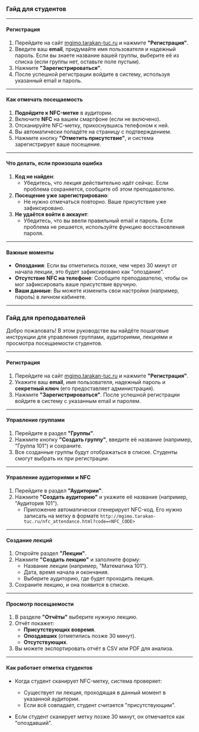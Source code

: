 ### **Гайд для студентов**

---

#### **Регистрация**

1. Перейдите на сайт [mgimo.tarakan-tuc.ru](mgimo.tarakan-tuc.ru) и нажмите **"Регистрация"**.
2. Введите ваш **email**, придумайте имя пользователя и надежный пароль. Если вы знаете название
   вашей группы, выберите её из списка (если группы нет, оставьте поле пустым).
3. Нажмите **"Зарегистрироваться"**.
4. После успешной регистрации войдите в систему, используя указанный email и пароль.

---

#### **Как отмечать посещаемость**

1. **Подойдите к NFC-метке** в аудитории.
2. Включите **NFC** на вашем смартфоне (если не включено).
3. Отсканируйте NFC-метку, прикоснувшись телефоном к ней.
4. Вы автоматически попадёте на страницу с подтверждением.
5. Нажмите кнопку **"Отметить присутствие"**, и система зарегистрирует ваше посещение.

---

#### **Что делать, если произошла ошибка**

1. **Код не найден**:
    - Убедитесь, что лекция действительно идёт сейчас. Если проблема сохраняется, сообщите об этом
      преподавателю.
2. **Посещение уже зарегистрировано**:
    - Не нужно отмечаться повторно. Ваше присутствие уже зафиксировано.
3. **Не удаётся войти в аккаунт**:
    - Убедитесь, что вы ввели правильный email и пароль. Если проблема не решается, используйте
      функцию восстановления пароля.

---

#### **Важные моменты**

- **Опоздания**: Если вы отметились позже, чем через 30 минут от начала лекции, это будет
  зафиксировано как "опоздание".
- **Отсутствие NFC на телефоне**: Сообщите преподавателю, чтобы он мог зафиксировать ваше
  присутствие вручную.
- **Ваши данные**: Вы можете изменить свои настройки (например, пароль) в личном кабинете.

---

### **Гайд для преподавателей**

Добро пожаловать! В этом руководстве вы найдёте пошаговые инструкции для управления группами,
аудиториями, лекциями и просмотра посещаемости студентов.

---

#### **Регистрация**

1. Перейдите на сайт [mgimo.tarakan-tuc.ru](mgimo.tarakan-tuc.ru) и нажмите **"Регистрация"**.
2. Укажите ваш **email**, имя пользователя, надежный пароль и **секретный ключ** (его предоставляет
   администрация).
3. Нажмите **"Зарегистрироваться"**. После успешной регистрации войдите в систему с указанным email
   и паролем.

---

#### **Управление группами**

1. Перейдите в раздел **"Группы"**.
2. Нажмите кнопку **"Создать группу"**, введите её название (например, "Группа 101") и сохраните.
3. Все созданные группы будут отображаться в списке. Студенты смогут выбрать их при регистрации.

---

#### **Управление аудиториями и NFC**

1. Перейдите в раздел **"Аудитории"**.
2. Нажмите **"Создать аудиторию"** и укажите её название (например, "Аудитория 101").
    - Приложение автоматически сгенерирует NFC-код. Его нужно записать на метку в формате `http://mgimo.tarakan-tuc.ru/nfc_attendance.html?code=<NFC_CODE>`

---

#### **Создание лекций**

1. Откройте раздел **"Лекции"**.
2. Нажмите **"Создать лекцию"** и заполните форму:
    - Название лекции (например, "Математика 101").
    - Дата, время начала и окончания.
    - Выберите аудиторию, где будет проходить лекция.
3. Сохраните лекцию, и она появится в списке.

---

#### **Просмотр посещаемости**

1. В разделе **"Отчёты"** выберите нужную лекцию.
2. Отчёт покажет:
    - **Присутствующих вовремя**.
    - **Опоздавших** (отметились позже 30 минут).
    - **Отсутствующих**.
3. Вы можете экспортировать отчёт в CSV или PDF для анализа.

---

#### **Как работает отметка студентов**

- Когда студент сканирует NFC-метку, система проверяет:
    - Существует ли лекция, проходящая в данный момент в указанной аудитории.
    - Если всё совпадает, студент считается "присутствующим".

- Если студент сканирует метку позже 30 минут, он отмечается как "опоздавший".